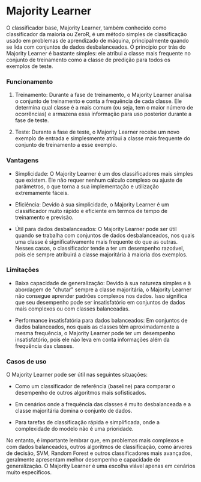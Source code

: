 # Majority Learner

O classificador base, Majority Learner, também conhecido como classificador da maioria ou ZeroR, é um método simples de classificação usado em problemas de aprendizado de máquina, principalmente quando se lida com conjuntos de dados desbalanceados. O princípio por trás do Majority Learner é bastante simples: ele atribui a classe mais frequente no conjunto de treinamento como a classe de predição para todos os exemplos de teste.

### **Funcionamento**

1. Treinamento: Durante a fase de treinamento, o Majority Learner analisa o conjunto de treinamento e conta a frequência de cada classe. Ele determina qual classe é a mais comum (ou seja, tem o maior número de ocorrências) e armazena essa informação para uso posterior durante a fase de teste.

2. Teste: Durante a fase de teste, o Majority Learner recebe um novo exemplo de entrada e simplesmente atribui a classe mais frequente do conjunto de treinamento a esse exemplo.

### **Vantagens**

- Simplicidade: O Majority Learner é um dos classificadores mais simples que existem. Ele não requer nenhum cálculo complexo ou ajuste de parâmetros, o que torna a sua implementação e utilização extremamente fáceis.

- Eficiência: Devido à sua simplicidade, o Majority Learner é um classificador muito rápido e eficiente em termos de tempo de treinamento e previsão.

- Útil para dados desbalanceados: O Majority Learner pode ser útil quando se trabalha com conjuntos de dados desbalanceados, nos quais uma classe é significativamente mais frequente do que as outras. Nesses casos, o classificador tende a ter um desempenho razoável, pois ele sempre atribuirá a classe majoritária à maioria dos exemplos.

### **Limitações**

- Baixa capacidade de generalização: Devido à sua natureza simples e à abordagem de "chutar" sempre a classe majoritária, o Majority Learner não consegue aprender padrões complexos nos dados. Isso significa que seu desempenho pode ser insatisfatório em conjuntos de dados mais complexos ou com classes balanceadas.

- Performance insatisfatória para dados balanceados: Em conjuntos de dados balanceados, nos quais as classes têm aproximadamente a mesma frequência, o Majority Learner pode ter um desempenho insatisfatório, pois ele não leva em conta informações além da frequência das classes.

### **Casos de uso**

O Majority Learner pode ser útil nas seguintes situações:

- Como um classificador de referência (baseline) para comparar o desempenho de outros algoritmos mais sofisticados.

- Em cenários onde a frequência das classes é muito desbalanceada e a classe majoritária domina o conjunto de dados.

- Para tarefas de classificação rápida e simplificada, onde a complexidade do modelo não é uma prioridade.

No entanto, é importante lembrar que, em problemas mais complexos e com dados balanceados, outros algoritmos de classificação, como árvores de decisão, SVM, Random Forest e outros classificadores mais avançados, geralmente apresentam melhor desempenho e capacidade de generalização. O Majority Learner é uma escolha viável apenas em cenários muito específicos.